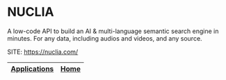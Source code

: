 # NUCLIA

 A low-code API to build an AI &amp; multi-language semantic search 
 engine in minutes. For any data, including audios and videos, and 
 any source.

 SITE: https://nuclia.com/

 | [Applications](https://portable-linux-apps.github.io/apps.html) | [Home](https://portable-linux-apps.github.io)
 | --- | --- |
